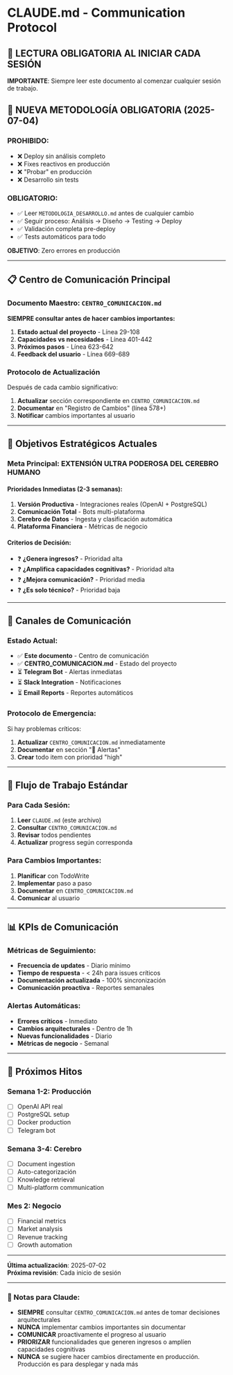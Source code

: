 # CLAUDE.md - Communication Protocol

## 🎯 LECTURA OBLIGATORIA AL INICIAR CADA SESIÓN

**IMPORTANTE**: Siempre leer este documento al comenzar cualquier sesión de trabajo.

## 🚨 NUEVA METODOLOGÍA OBLIGATORIA (2025-07-04)

### PROHIBIDO:
- ❌ Deploy sin análisis completo
- ❌ Fixes reactivos en producción  
- ❌ "Probar" en producción
- ❌ Desarrollo sin tests

### OBLIGATORIO:
- ✅ Leer `METODOLOGIA_DESARROLLO.md` antes de cualquier cambio
- ✅ Seguir proceso: Análisis → Diseño → Testing → Deploy
- ✅ Validación completa pre-deploy
- ✅ Tests automáticos para todo

**OBJETIVO**: Zero errores en producción

---

## 📋 Centro de Comunicación Principal

### Documento Maestro: `CENTRO_COMUNICACION.md`

**SIEMPRE consultar antes de hacer cambios importantes:**

1. **Estado actual del proyecto** - Línea 29-108
2. **Capacidades vs necesidades** - Línea 401-442  
3. **Próximos pasos** - Línea 623-642
4. **Feedback del usuario** - Línea 669-689

### Protocolo de Actualización

Después de cada cambio significativo:

1. **Actualizar** sección correspondiente en `CENTRO_COMUNICACION.md`
2. **Documentar** en "Registro de Cambios" (línea 578+)
3. **Notificar** cambios importantes al usuario

---

## 🚀 Objetivos Estratégicos Actuales

### Meta Principal: **EXTENSIÓN ULTRA PODEROSA DEL CEREBRO HUMANO**

#### Prioridades Inmediatas (2-3 semanas):

1. **Versión Productiva** - Integraciones reales (OpenAI + PostgreSQL)
2. **Comunicación Total** - Bots multi-plataforma 
3. **Cerebro de Datos** - Ingesta y clasificación automática
4. **Plataforma Financiera** - Métricas de negocio

#### Criterios de Decisión:

- ❓ **¿Genera ingresos?** - Prioridad alta
- ❓ **¿Amplifica capacidades cognitivas?** - Prioridad alta  
- ❓ **¿Mejora comunicación?** - Prioridad media
- ❓ **¿Es solo técnico?** - Prioridad baja

---

## 📡 Canales de Comunicación

### Estado Actual:
- ✅ **Este documento** - Centro de comunicación
- ✅ **CENTRO_COMUNICACION.md** - Estado del proyecto
- ⏳ **Telegram Bot** - Alertas inmediatas
- ⏳ **Slack Integration** - Notificaciones
- ⏳ **Email Reports** - Reportes automáticos

### Protocolo de Emergencia:

Si hay problemas críticos:

1. **Actualizar** `CENTRO_COMUNICACION.md` inmediatamente
2. **Documentar** en sección "🚨 Alertas" 
3. **Crear** todo item con prioridad "high"

---

## 🔄 Flujo de Trabajo Estándar

### Para Cada Sesión:

1. **Leer** `CLAUDE.md` (este archivo)
2. **Consultar** `CENTRO_COMUNICACION.md` 
3. **Revisar** todos pendientes
4. **Actualizar** progress según corresponda

### Para Cambios Importantes:

1. **Planificar** con TodoWrite
2. **Implementar** paso a paso
3. **Documentar** en `CENTRO_COMUNICACION.md`
4. **Comunicar** al usuario

---

## 📊 KPIs de Comunicación

### Métricas de Seguimiento:

- **Frecuencia de updates** - Diario mínimo
- **Tiempo de respuesta** - < 24h para issues críticos
- **Documentación actualizada** - 100% sincronización
- **Comunicación proactiva** - Reportes semanales

### Alertas Automáticas:

- **Errores críticos** - Inmediato
- **Cambios arquitecturales** - Dentro de 1h
- **Nuevas funcionalidades** - Diario
- **Métricas de negocio** - Semanal

---

## 🎯 Próximos Hitos

### Semana 1-2: Producción
- [ ] OpenAI API real
- [ ] PostgreSQL setup  
- [ ] Docker production
- [ ] Telegram bot

### Semana 3-4: Cerebro
- [ ] Document ingestion
- [ ] Auto-categorización
- [ ] Knowledge retrieval
- [ ] Multi-platform communication

### Mes 2: Negocio
- [ ] Financial metrics
- [ ] Market analysis
- [ ] Revenue tracking
- [ ] Growth automation

---

**Última actualización**: 2025-07-02  
**Próxima revisión**: Cada inicio de sesión

---

### 📝 Notas para Claude:

- **SIEMPRE** consultar `CENTRO_COMUNICACION.md` antes de tomar decisiones arquitecturales
- **NUNCA** implementar cambios importantes sin documentar
- **COMUNICAR** proactivamente el progreso al usuario
- **PRIORIZAR** funcionalidades que generen ingresos o amplíen capacidades cognitivas
- **NUNCA** se sugiere hacer cambios directamente en producción. Producción es para desplegar y nada más